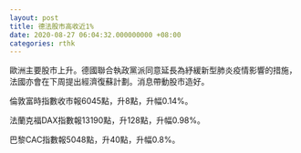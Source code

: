 ```yaml
---
layout: post
title: 德法股市高收近1%
date: 2020-08-27 06:04:32.000000000 +08:00
categories: rthk
---
```


歐洲主要股市上升。德國聯合執政黨派同意延長為紓緩新型肺炎疫情影響的措施，法國亦會在下周提出經濟復蘇計劃。消息帶動股市造好。

倫敦富時指數收市報6045點，升8點，升幅0.14%。

法蘭克福DAX指數報13190點，升128點，升幅0.98%。

巴黎CAC指數報5048點，升40點，升幅0.8%。
